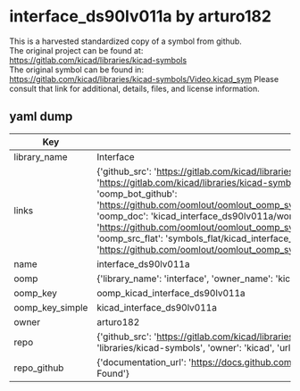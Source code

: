 # interface_ds90lv011a by arturo182  
This is a harvested standardized copy of a symbol from github.  
The original project can be found at:  
https://gitlab.com/kicad/libraries/kicad-symbols  
The original symbol can be found in:
https://gitlab.com/kicad/libraries/kicad-symbols/Video.kicad_sym
Please consult that link for additional, details, files, and license information.  
## yaml dump  
| Key | Value |  
| --- | --- |  
| library_name | Interface |  
| links | {'github_src': 'https://gitlab.com/kicad/libraries/kicad-symbols/Video.kicad_sym', 'github_src_repo': 'https://gitlab.com/kicad/libraries/kicad-symbols', 'oomp_bot': 'kicad_interface_ds90lv011a/working', 'oomp_bot_github': 'https://github.com/oomlout/oomlout_oomp_symbol_bot/tree/main/kicad_interface_ds90lv011a/working', 'oomp_doc': 'kicad_interface_ds90lv011a/working', 'oomp_doc_github': 'https://github.com/oomlout/oomlout_oomp_symbol_doc/tree/main/kicad_interface_ds90lv011a/working', 'oomp_src_flat': 'symbols_flat/kicad_interface_ds90lv011a/working', 'oomp_src_flat_github': 'https://github.com/oomlout/oomlout_oomp_symbol_src/tree/main/kicad_interface_ds90lv011a/working'} |  
| name | interface_ds90lv011a |  
| oomp | {'library_name': 'interface', 'owner_name': 'kicad', 'symbol_name': 'interface_ds90lv011a'} |  
| oomp_key | oomp_kicad_interface_ds90lv011a |  
| oomp_key_simple | kicad_interface_ds90lv011a |  
| owner | arturo182 |  
| repo | {'github_src': 'https://gitlab.com/kicad/libraries/kicad-symbols/Video.kicad_sym', 'name': 'libraries/kicad-symbols', 'owner': 'kicad', 'url': 'https://gitlab.com/kicad/libraries/kicad-symbols'} |  
| repo_github | {'documentation_url': 'https://docs.github.com/rest/repos/repos#get-a-repository', 'message': 'Not Found'} |  

